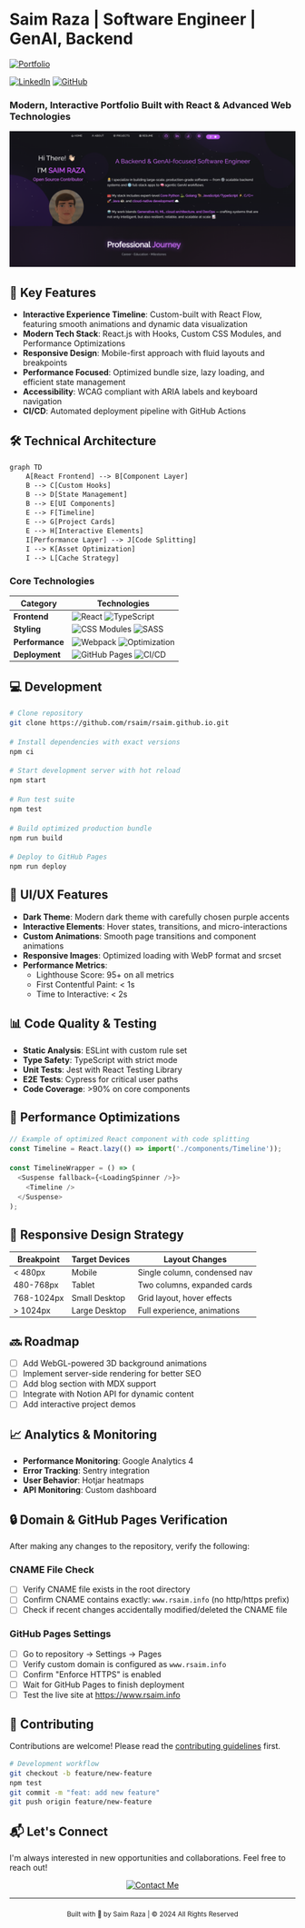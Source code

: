 # Saim Raza | Software Engineer | GenAI, Backend

  [![Portfolio](https://img.shields.io/badge/Portfolio-rsaim.info-purple?style=flat&logo=google-chrome)](https://rsaim.info)

  [![LinkedIn](https://img.shields.io/badge/LinkedIn-Connect-blue?style=flat&logo=linkedin)](https://linkedin.com/in/rsaim)
  [![GitHub](https://img.shields.io/badge/GitHub-Follow-black?style=flat&logo=github)](https://github.com/rsaim)

<h3>Modern, Interactive Portfolio Built with React & Advanced Web Technologies</h3>
</div>

![1751754428979](image/README/1751754428979.png)

## 🎯 Key Features

- **Interactive Experience Timeline**: Custom-built with React Flow, featuring smooth animations and dynamic data visualization
- **Modern Tech Stack**: React.js with Hooks, Custom CSS Modules, and Performance Optimizations
- **Responsive Design**: Mobile-first approach with fluid layouts and breakpoints
- **Performance Focused**: Optimized bundle size, lazy loading, and efficient state management
- **Accessibility**: WCAG compliant with ARIA labels and keyboard navigation
- **CI/CD**: Automated deployment pipeline with GitHub Actions

## 🛠️ Technical Architecture

```mermaid
graph TD
    A[React Frontend] --> B[Component Layer]
    B --> C[Custom Hooks]
    B --> D[State Management]
    B --> E[UI Components]
    E --> F[Timeline]
    E --> G[Project Cards]
    E --> H[Interactive Elements]
    I[Performance Layer] --> J[Code Splitting]
    I --> K[Asset Optimization]
    I --> L[Cache Strategy]
```

### Core Technologies

| Category              | Technologies                                                                                                                                                |
| --------------------- | ----------------------------------------------------------------------------------------------------------------------------------------------------------- |
| **Frontend**    | ![React](https://img.shields.io/badge/React-18-blue?logo=react) ![TypeScript](https://img.shields.io/badge/TypeScript-4.9-blue?logo=typescript)                 |
| **Styling**     | ![CSS Modules](https://img.shields.io/badge/CSS-Modules-orange) ![SASS](https://img.shields.io/badge/SASS-Latest-pink?logo=sass)                                |
| **Performance** | ![Webpack](https://img.shields.io/badge/Webpack-5-blue?logo=webpack) ![Optimization](https://img.shields.io/badge/Optimization-Advanced-green)                  |
| **Deployment**  | ![GitHub Pages](https://img.shields.io/badge/GitHub-Pages-black?logo=github) ![CI/CD](https://img.shields.io/badge/CI%2FCD-Automated-green?logo=github-actions) |

## 💻 Development

```bash
# Clone repository
git clone https://github.com/rsaim/rsaim.github.io.git

# Install dependencies with exact versions
npm ci

# Start development server with hot reload
npm start

# Run test suite
npm test

# Build optimized production bundle
npm run build

# Deploy to GitHub Pages
npm run deploy
```

## 🎨 UI/UX Features

- **Dark Theme**: Modern dark theme with carefully chosen purple accents
- **Interactive Elements**: Hover states, transitions, and micro-interactions
- **Custom Animations**: Smooth page transitions and component animations
- **Responsive Images**: Optimized loading with WebP format and srcset
- **Performance Metrics**:
  - Lighthouse Score: 95+ on all metrics
  - First Contentful Paint: < 1s
  - Time to Interactive: < 2s

## 📊 Code Quality & Testing

- **Static Analysis**: ESLint with custom rule set
- **Type Safety**: TypeScript with strict mode
- **Unit Tests**: Jest with React Testing Library
- **E2E Tests**: Cypress for critical user paths
- **Code Coverage**: >90% on core components

## 🚀 Performance Optimizations

```javascript
// Example of optimized React component with code splitting
const Timeline = React.lazy(() => import('./components/Timeline'));

const TimelineWrapper = () => (
  <Suspense fallback={<LoadingSpinner />}>
    <Timeline />
  </Suspense>
);
```

## 📱 Responsive Design Strategy

| Breakpoint | Target Devices | Layout Changes               |
| ---------- | -------------- | ---------------------------- |
| < 480px    | Mobile         | Single column, condensed nav |
| 480-768px  | Tablet         | Two columns, expanded cards  |
| 768-1024px | Small Desktop  | Grid layout, hover effects   |
| > 1024px   | Large Desktop  | Full experience, animations  |

## 🔜 Roadmap

- [ ] Add WebGL-powered 3D background animations
- [ ] Implement server-side rendering for better SEO
- [ ] Add blog section with MDX support
- [ ] Integrate with Notion API for dynamic content
- [ ] Add interactive project demos

## 📈 Analytics & Monitoring

- **Performance Monitoring**: Google Analytics 4
- **Error Tracking**: Sentry integration
- **User Behavior**: Hotjar heatmaps
- **API Monitoring**: Custom dashboard

## 🔒 Domain & GitHub Pages Verification

After making any changes to the repository, verify the following:

### CNAME File Check
- [ ] Verify CNAME file exists in the root directory
- [ ] Confirm CNAME contains exactly: `www.rsaim.info` (no http/https prefix)
- [ ] Check if recent changes accidentally modified/deleted the CNAME file

### GitHub Pages Settings
- [ ] Go to repository → Settings → Pages
- [ ] Verify custom domain is configured as `www.rsaim.info`
- [ ] Confirm "Enforce HTTPS" is enabled
- [ ] Wait for GitHub Pages to finish deployment
- [ ] Test the live site at https://www.rsaim.info

## 🤝 Contributing

Contributions are welcome! Please read the [contributing guidelines](CONTRIBUTING.md) first.

```bash
# Development workflow
git checkout -b feature/new-feature
npm test
git commit -m "feat: add new feature"
git push origin feature/new-feature
```

## 📬 Let's Connect

I'm always interested in new opportunities and collaborations. Feel free to reach out!

<div align="center">
  <a href="https://rsaim.info/contact">
    <img src="https://img.shields.io/badge/Contact-Me-purple?style=for-the-badge&logo=gmail" alt="Contact Me" />
  </a>
</div>

---

<div align="center">
  <sub>Built with 💜 by Saim Raza | © 2024 All Rights Reserved</sub>
</div>
